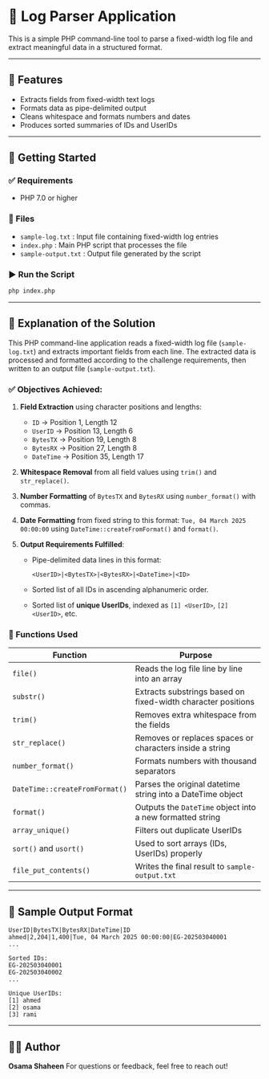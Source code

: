 # 📄 Log Parser Application

This is a simple PHP command-line tool to parse a fixed-width log file and extract meaningful data in a structured format.

---

## 🧩 Features

* Extracts fields from fixed-width text logs
* Formats data as pipe-delimited output
* Cleans whitespace and formats numbers and dates
* Produces sorted summaries of IDs and UserIDs

---

## 🚀 Getting Started

### ✅ Requirements

* PHP 7.0 or higher

### 📁 Files

* `sample-log.txt` : Input file containing fixed-width log entries
* `index.php`      : Main PHP script that processes the file
* `sample-output.txt`     : Output file generated by the script

### ▶️ Run the Script

```bash
php index.php
```

---

## 🧠 Explanation of the Solution

This PHP command-line application reads a fixed-width log file (`sample-log.txt`) and extracts important fields from each line. The extracted data is processed and formatted according to the challenge requirements, then written to an output file (`sample-output.txt`).

### ✅ Objectives Achieved:

1. **Field Extraction** using character positions and lengths:

    * `ID`        → Position 1, Length 12
    * `UserID`    → Position 13, Length 6
    * `BytesTX`   → Position 19, Length 8
    * `BytesRX`   → Position 27, Length 8
    * `DateTime`  → Position 35, Length 17

2. **Whitespace Removal** from all field values using `trim()` and `str_replace()`.

3. **Number Formatting** of `BytesTX` and `BytesRX` using `number_format()` with commas.

4. **Date Formatting** from fixed string to this format: `Tue, 04 March 2025 00:00:00` using `DateTime::createFromFormat()` and `format()`.

5. **Output Requirements Fulfilled**:

    * Pipe-delimited data lines in this format:

      ```
      <UserID>|<BytesTX>|<BytesRX>|<DateTime>|<ID>
      ```
    * Sorted list of all IDs in ascending alphanumeric order.
    * Sorted list of **unique UserIDs**, indexed as `[1] <UserID>`, `[2] <UserID>`, etc.

### 🧠 Functions Used

| Function                       | Purpose                                                      |
| ------------------------------ | ------------------------------------------------------------ |
| `file()`                       | Reads the log file line by line into an array                |
| `substr()`                     | Extracts substrings based on fixed-width character positions |
| `trim()`                       | Removes extra whitespace from the fields                     |
| `str_replace()`                | Removes or replaces spaces or characters inside a string     |
| `number_format()`              | Formats numbers with thousand separators                     |
| `DateTime::createFromFormat()` | Parses the original datetime string into a DateTime object   |
| `format()`                     | Outputs the `DateTime` object into a new formatted string    |
| `array_unique()`               | Filters out duplicate UserIDs                                |
| `sort()` and `usort()`         | Used to sort arrays (IDs, UserIDs) properly                  |
| `file_put_contents()`          | Writes the final result to `sample-output.txt`                      |

---

## 📄 Sample Output Format

```
UserID|BytesTX|BytesRX|DateTime|ID
ahmed|2,204|1,400|Tue, 04 March 2025 00:00:00|EG-202503040001
...

Sorted IDs:
EG-202503040001
EG-202503040002
...

Unique UserIDs:
[1] ahmed
[2] osama
[3] rami
```

---

## 👨‍💻 Author

**Osama Shaheen**
For questions or feedback, feel free to reach out!
